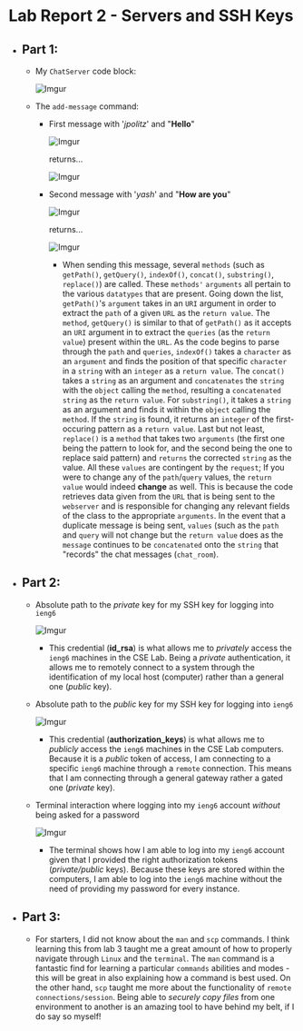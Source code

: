 # Lab Report 2 - Servers and SSH Keys

- ## Part 1:
  - My `ChatServer` code block:
    
    <img src="https://imgur.com/ieWxHW0.png" alt="Imgur" length="500"/>
    
  - The `add-message` command:

    - First message with '*jpolitz*' and "**Hello**"

      ![Imgur](https://i.imgur.com/8nNhz5w.jpeg)
 
      returns...

      ![Imgur](https://i.imgur.com/a8LHfGz.jpeg)
 

    - Second message with '*yash*' and "**How are you**"
   
      ![Imgur](https://i.imgur.com/eUUpHeF.jpeg)

      returns...

      ![Imgur](https://i.imgur.com/bXYPvC7.jpeg)

      - When sending this message, several `methods` (such as `getPath()`, `getQuery()`, `indexOf()`, `concat()`, `substring()`, `replace()`) are called. These `methods'` `arguments` all pertain to the various `datatypes` that are present. Going down the list, `getPath()`'s `argument` takes in an `URI` argument in order to extract the `path` of a given `URL` as the `return value`. The `method`, `getQuery()` is similar to that of `getPath()` as it accepts an `URI` argument in to extract the `queries` (as the `return value`) present within the `URL`. As the code begins to parse through the `path` and `queries`, `indexOf()` takes a `character` as an `argument` and finds the position of that specific `character` in a `string` with an `integer` as a `return value`. The `concat()` takes a `string` as an argument and `concatenates` the `string` with the `object` calling the `method`, resulting a `concatenated string` as the `return value`. For `substring()`, it takes a `string` as an argument and finds it within the `object` calling the `method`. If the `string` is found, it returns an `integer` of the first-occuring pattern as a `return value`. Last but not least, `replace()` is a `method` that takes two `arguments` (the first one being the pattern to look for, and the second being the one to replace said pattern) and `returns` the corrected `string` as the value. All these `values` are contingent by the `request`; If you were to change any of the `path`/`query` values, the `return value` would indeed **change** as well. This is because the code retrieves data given from the `URL` that is being sent to the `webserver` and is responsible for changing any relevant fields of the class to the appropriate `arguments`. In the event that a duplicate message is being sent, `values` (such as the `path` and `query` will not change but the `return value` does as the `message` continues to be `concatenated` onto the `string` that "records" the chat messages (`chat_room`). 
      
- ## Part 2:
  
  - Absolute path to the *private* key for my SSH key for logging into `ieng6`
 
    ![Imgur](https://i.imgur.com/Jw5cMPg.jpeg)

    - This credential (**id_rsa**) is what allows me to *privately* access the `ieng6` machines in the CSE Lab. Being a *private* authentication, it allows me to remotely connect to a system through the identification of my local host (computer) rather than a general one (*public* key). 
 
  - Absolute path to the *public* key for my SSH key for logging into `ieng6`
 
    ![Imgur](https://i.imgur.com/IQX99hH.jpeg)

    - This credential (**authorization_keys**) is what allows me to *publicly* access the `ieng6` machines in the CSE Lab computers. Because it is a *public* token of access, I am connecting to a specific `ieng6` machine through a `remote` connection. This means that I am connecting through a general gateway rather a gated one (*private* key). 

 
  - Terminal interaction where logging into my `ieng6` account *without* being asked for a password
 
    ![Imgur](https://i.imgur.com/bOv5RWa.jpeg)

    - The terminal shows how I am able to log into my `ieng6` account given that I provided the right authorization tokens (*private/public* keys). Because these keys are stored within the computers, I am able to log into the `ieng6` machine without the need of providing my password for every instance. 

 
- ## Part 3:
  
  - For starters, I did not know about the `man` and `scp` commands. I think learning this from lab 3 taught me a great amount of how to properly navigate through `Linux` and the `terminal`. The `man` command is a fantastic find for learning a particular `commands` abilities and modes - this will be great in also explaining how a command is best used. On the other hand, `scp` taught me more about the functionality of `remote connections/session`. Being able to *securely copy files* from one environment to another is an amazing tool to have behind my belt, if I do say so myself!  



